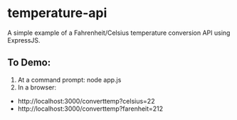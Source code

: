 # temperature-api
A simple example of a Fahrenheit/Celsius temperature conversion API using ExpressJS. 

## To Demo:
1. At a command prompt:  node app.js
2. In a browser:  
  - http://localhost:3000/converttemp?celsius=22
  - http://localhost:3000/converttemp?farenheit=212

